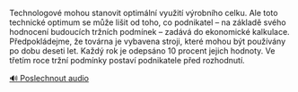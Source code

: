 
Technologové mohou stanovit optimální využití výrobního celku. Ale toto technické optimum se může lišit od toho, co podnikatel – na základě svého hodnocení budoucích tržních podmínek – zadává do ekonomické kalkulace. Předpokládejme, že továrna je vybavena stroji, které mohou být používány po dobu deseti let. Každý rok je odepsáno 10 procent jejich hodnoty. Ve třetím roce tržní podmínky postaví podnikatele před rozhodnutí.

[🔊 Poslechnout audio](/data/7-paragraphs/audio/chapter_63/para_009-Technologov-mohou-stanovit-optimln-vyuit-vro.mp3)
